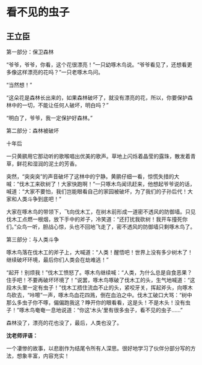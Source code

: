 # 看不见的虫子 #

## 王立臣 ##

第一部分：保卫森林

“爷爷，爷爷，你看，这个花很漂亮！”一只幼啄木鸟说。“爷爷看见了，还想看更多像这样漂亮的花吗？”一只老啄木鸟问。

“当然想！”

“这朵花是森林长出来的，如果森林破坏了，就没有漂亮的花，所以，你要保护森林中的一切，不能让任何人破坏，明白吗？”

“明白了，爷爷，我一定保护好森林。”

第二部分：森林被破坏

十年后

一只黄鹂用它那动听的歌喉唱出优美的歌声。草地上闪烁着晶莹的露珠，散发着青草，鲜花和湿润的泥土的芳香。

突然，“突突突”的声音破坏了这林中的宁静。黄鹂仔细一看，惊慌失措的大喊：“伐木工来砍树了！大家快跑啊！”一只啄木鸟闻讯赶来，他想起爷爷说的话，喊道：“大家不要怕，我们岂能眼看自己的家园被破坏，为了我们的子孙后代！大家和人类斗争到底吧！”

大家在啄木鸟的带领下，飞向伐木工，在树木前形成一道密不透风的防御墙。只见伐木工点燃一根烟，放下手中的斧子，冷笑道：“还打扰我砍树！我开车撞死你们。”众鸟一听，胆战心惊，头也不回地飞走了，密不透风的防御墙只剩啄木鸟了。

第三部分：与人类斗争

啄木鸟落在伐木工的斧子上，大喊道：“人类！醒悟吧！世界上没有多少树木了！继续破坏环境，最后你们人类会在劫难逃！”

“起开！别烦我！”伐木工愤怒了。啄木鸟继续喊：“人类，为什么总是自食恶果？住手吧！不要再破坏环境了！”说罢，啄木鸟啄破了伐木工的头，生气地喊道：“这段木头里一定有虫子！”伐木工捂住流血不止的头，紧咬牙关，挥起斧头，向啄木鸟砍去，“咔嚓”一声，啄木鸟血花四溅，倒在血泊之中。伐木工破口大骂：“树中那么多虫子你不啄，偏偏跑我这？睁开你的眼看看，这是头！不是木头！没有虫子！”啄木鸟奄奄一息地说道：“你这‘木头’里有很多虫子，看不见的虫子……”

森林没了，漂亮的花也没了，最后，人类也没了。

**沈老师评语：**

一个凄惨的故事，以悲剧作为结尾令所有人深思。很好地学习了伙伴分部分写的方法，想象丰富，内容充实！